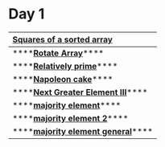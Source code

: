 # Day 1



| [Squares of a sorted array](https://leetcode.com/problems/squares-of-a-sorted-array/) |
| :--- |
| \*\*\*\*[**Rotate Array**](https://leetcode.com/problems/rotate-array)\*\*\*\* |
| \*\*\*\*[**Relatively prime**](https://codeforces.com/problemset/problem/1051/B)\*\*\*\* |
| \*\*\*\*[**Napoleon cake**](https://codeforces.com/contest/1501/problem/B)\*\*\*\* |
| \*\*\*\*[**Next Greater Element III**](https://leetcode.com/problems/next-greater-element-iii)\*\*\*\* |
| \*\*\*\*[**majority element**](https://leetcode.com/problems/majority-element/)\*\*\*\* |
| \*\*\*\*[**majority element 2**](https://leetcode.com/problems/majority-element-ii/)\*\*\*\* |
| \*\*\*\*[**majority element general**](http://geeksforgeeks.org/given-an-array-of-of-size-n-finds-all-the-elements-that-appear-more-than-nk-times/)\*\*\*\* |


